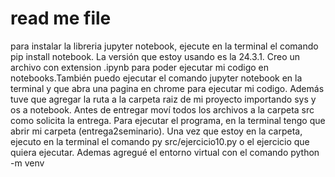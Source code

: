 # read me file
para instalar la libreria jupyter notebook, ejecute en la terminal el comando pip install notebook. La versión que estoy usando es la 24.3.1. Creo un archivo con extension .ipynb para poder ejecutar mi codigo en notebooks.También puedo ejecutar el comando jupyter notebook en la terminal y que abra una pagina en chrome para ejecutar mi codigo.
Además tuve que agregar la ruta a la carpeta raiz de mi proyecto importando sys y os a notebook. 
Antes de entregar moví todos los archivos a la carpeta src como solicita la entrega.
Para ejecutar el programa, en la terminal tengo que abrir mi carpeta (entrega2seminario).
Una vez que estoy en la carpeta, ejecuto en la terminal el comando py src/ejercicio10.py o el ejercicio que quiera ejecutar.
Ademas agregué el entorno virtual con el comando python -m venv
